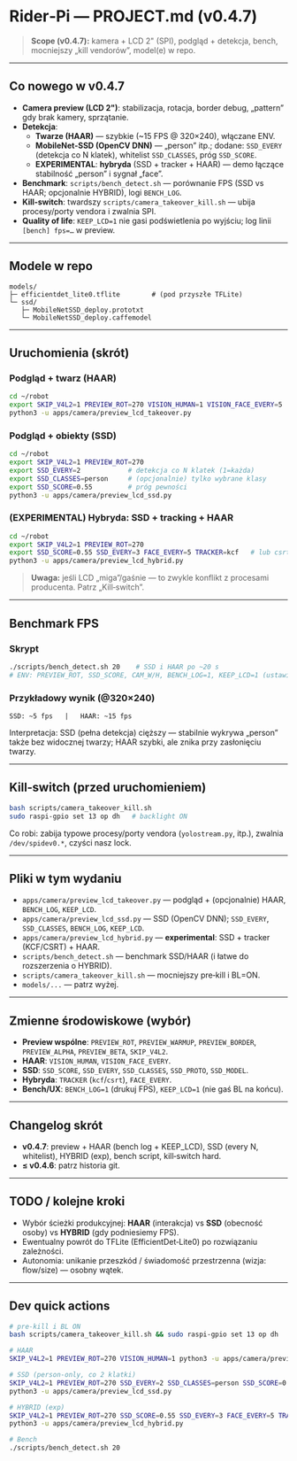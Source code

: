 # Rider‑Pi — PROJECT.md (v0.4.7)

> **Scope (v0.4.7):** kamera + LCD 2" (SPI), podgląd + detekcja, bench, mocniejszy „kill vendorów”, model(e) w repo.

---

## Co nowego w v0.4.7
- **Camera preview (LCD 2")**: stabilizacja, rotacja, border debug, „pattern” gdy brak kamery, sprzątanie.
- **Detekcja**:
  - **Twarze (HAAR)** — szybkie (~15 FPS @ 320×240), włączane ENV.
  - **MobileNet‑SSD (OpenCV DNN)** — „person” itp.; dodane: `SSD_EVERY` (detekcja co N klatek), whitelist `SSD_CLASSES`, próg `SSD_SCORE`.
  - **EXPERIMENTAL**: **hybryda** (SSD + tracker + HAAR) — demo łączące stabilność „person” i sygnał „face”.
- **Benchmark**: `scripts/bench_detect.sh` — porównanie FPS (SSD vs HAAR; opcjonalnie HYBRID), logi `BENCH_LOG`.
- **Kill‑switch**: twardszy `scripts/camera_takeover_kill.sh` — ubija procesy/porty vendora i zwalnia SPI.
- **Quality of life**: `KEEP_LCD=1` nie gasi podświetlenia po wyjściu; log linii `[bench] fps=…` w preview.

---

## Modele w repo
```
models/
├─ efficientdet_lite0.tflite        # (pod przyszłe TFLite)
└─ ssd/
   ├─ MobileNetSSD_deploy.prototxt
   └─ MobileNetSSD_deploy.caffemodel
```

---

## Uruchomienia (skrót)

### Podgląd + twarz (HAAR)
```bash
cd ~/robot
export SKIP_V4L2=1 PREVIEW_ROT=270 VISION_HUMAN=1 VISION_FACE_EVERY=5
python3 -u apps/camera/preview_lcd_takeover.py
```

### Podgląd + obiekty (SSD)
```bash
cd ~/robot
export SKIP_V4L2=1 PREVIEW_ROT=270
export SSD_EVERY=2            # detekcja co N klatek (1=każda)
export SSD_CLASSES=person     # (opcjonalnie) tylko wybrane klasy
export SSD_SCORE=0.55         # próg pewności
python3 -u apps/camera/preview_lcd_ssd.py
```

### (EXPERIMENTAL) Hybryda: SSD + tracking + HAAR
```bash
cd ~/robot
export SKIP_V4L2=1 PREVIEW_ROT=270
export SSD_SCORE=0.55 SSD_EVERY=3 FACE_EVERY=5 TRACKER=kcf   # lub csrt
python3 -u apps/camera/preview_lcd_hybrid.py
```

> **Uwaga:** jeśli LCD „miga”/gaśnie — to zwykle konflikt z procesami producenta. Patrz „Kill‑switch”.

---

## Benchmark FPS

### Skrypt
```bash
./scripts/bench_detect.sh 20    # SSD i HAAR po ~20 s
# ENV: PREVIEW_ROT, SSD_SCORE, CAM_W/H, BENCH_LOG=1, KEEP_LCD=1 (ustawiane w środku)
```

### Przykładowy wynik (@320×240)
```
SSD: ~5 fps   |   HAAR: ~15 fps
```

Interpretacja: SSD (pełna detekcja) cięższy — stabilnie wykrywa „person” także bez widocznej twarzy; HAAR szybki, ale znika przy zasłonięciu twarzy.

---

## Kill‑switch (przed uruchomieniem)
```bash
bash scripts/camera_takeover_kill.sh
sudo raspi-gpio set 13 op dh   # backlight ON
```
Co robi: zabija typowe procesy/porty vendora (`yolostream.py`, itp.), zwalnia `/dev/spidev0.*`, czyści nasz lock.

---

## Pliki w tym wydaniu
- `apps/camera/preview_lcd_takeover.py` — podgląd + (opcjonalnie) HAAR, `BENCH_LOG`, `KEEP_LCD`.
- `apps/camera/preview_lcd_ssd.py` — SSD (OpenCV DNN); `SSD_EVERY`, `SSD_CLASSES`, `BENCH_LOG`, `KEEP_LCD`.
- `apps/camera/preview_lcd_hybrid.py` — **experimental**: SSD + tracker (KCF/CSRT) + HAAR.
- `scripts/bench_detect.sh` — benchmark SSD/HAAR (i łatwe do rozszerzenia o HYBRID).
- `scripts/camera_takeover_kill.sh` — mocniejszy pre‑kill i BL=ON.
- `models/...` — patrz wyżej.

---

## Zmienne środowiskowe (wybór)
- **Preview wspólne**: `PREVIEW_ROT`, `PREVIEW_WARMUP`, `PREVIEW_BORDER`, `PREVIEW_ALPHA`, `PREVIEW_BETA`, `SKIP_V4L2`.
- **HAAR**: `VISION_HUMAN`, `VISION_FACE_EVERY`.
- **SSD**: `SSD_SCORE`, `SSD_EVERY`, `SSD_CLASSES`, `SSD_PROTO`, `SSD_MODEL`.
- **Hybryda**: `TRACKER` (`kcf`/`csrt`), `FACE_EVERY`.
- **Bench/UX**: `BENCH_LOG=1` (drukuj FPS), `KEEP_LCD=1` (nie gaś BL na końcu).

---

## Changelog skrót
- **v0.4.7**: preview + HAAR (bench log + KEEP_LCD), SSD (every N, whitelist), HYBRID (exp), bench script, kill‑switch hard.
- **≤ v0.4.6**: patrz historia git.

---

## TODO / kolejne kroki
- Wybór ścieżki produkcyjnej: **HAAR** (interakcja) vs **SSD** (obecność osoby) vs **HYBRID** (gdy podniesiemy FPS).
- Ewentualny powrót do TFLite (EfficientDet‑Lite0) po rozwiązaniu zależności.
- Autonomia: unikanie przeszkód / świadomość przestrzenna (wizja: flow/size) — osobny wątek.

---

## Dev quick actions
```bash
# pre‑kill i BL ON
bash scripts/camera_takeover_kill.sh && sudo raspi-gpio set 13 op dh

# HAAR
SKIP_V4L2=1 PREVIEW_ROT=270 VISION_HUMAN=1 python3 -u apps/camera/preview_lcd_takeover.py

# SSD (person‑only, co 2 klatki)
SKIP_V4L2=1 PREVIEW_ROT=270 SSD_EVERY=2 SSD_CLASSES=person SSD_SCORE=0.55 \
python3 -u apps/camera/preview_lcd_ssd.py

# HYBRID (exp)
SKIP_V4L2=1 PREVIEW_ROT=270 SSD_SCORE=0.55 SSD_EVERY=3 FACE_EVERY=5 TRACKER=kcf \
python3 -u apps/camera/preview_lcd_hybrid.py

# Bench
./scripts/bench_detect.sh 20
```

